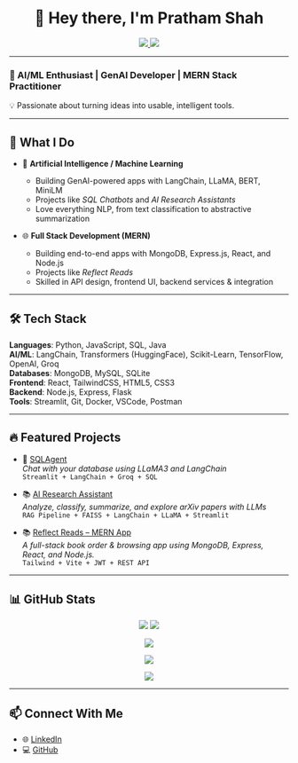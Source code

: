 
<h1 align="center">👋 Hey there, I'm Pratham Shah</h1>

<p align="center">
  <a href="https://www.linkedin.com/in/pratham-shah-89880a254/?originalSubdomain=in">
    <img src="https://img.shields.io/badge/LinkedIn-Pratham%20Shah-blue?logo=linkedin&style=for-the-badge" />
  </a>
  <a href="https://github.com/pratham-commits">
    <img src="https://img.shields.io/badge/GitHub-pratham--commits-black?logo=github&style=for-the-badge" />
  </a>
</p>

---

### 🎯 AI/ML Enthusiast | GenAI Developer | MERN Stack Practitioner  
💡 Passionate about turning ideas into usable, intelligent tools.

---

## 🧠 What I Do

- 🚀 **Artificial Intelligence / Machine Learning**
  - Building GenAI-powered apps with LangChain, LLaMA, BERT, MiniLM
  - Projects like _SQL Chatbots_ and _AI Research Assistants_
  - Love everything NLP, from text classification to abstractive summarization

- 🌐 **Full Stack Development (MERN)**
  - Building end-to-end apps with MongoDB, Express.js, React, and Node.js
  - Projects like _Reflect Reads_
  - Skilled in API design, frontend UI, backend services & integration

---

## 🛠️ Tech Stack

**Languages**: Python, JavaScript, SQL, Java  
**AI/ML**: LangChain, Transformers (HuggingFace), Scikit-Learn, TensorFlow, OpenAI, Groq  
**Databases**: MongoDB, MySQL, SQLite  
**Frontend**: React, TailwindCSS, HTML5, CSS3  
**Backend**: Node.js, Express, Flask  
**Tools**: Streamlit, Git, Docker, VSCode, Postman

---

## 🔥 Featured Projects

- 🧠 [SQLAgent](https://github.com/pratham-commits/SQLAgent)  
  _Chat with your database using LLaMA3 and LangChain_  
  `Streamlit + LangChain + Groq + SQL`

- 📚 [AI Research Assistant](https://github.com/pratham-commits/ai-research-assistant)  
  _Analyze, classify, summarize, and explore arXiv papers with LLMs_  
  `RAG Pipeline + FAISS + LangChain + LLaMA + Streamlit`

- 📚 [Reflect Reads – MERN App](https://github.com/pratham-commits/reflect-reads)  
  _A full-stack book order & browsing app using MongoDB, Express, React, and Node.js._  
  `Tailwind + Vite + JWT + REST API`

---

## 📊 GitHub Stats

<p align="center">
  <img src="https://github-readme-stats.vercel.app/api?username=pratham-commits&show_icons=true&theme=radical" />
  <img src="https://github-readme-stats.vercel.app/api/top-langs/?username=pratham-commits&layout=compact&theme=radical" />
</p>

<p align="center">
  <img src="https://streak-stats.demolab.com?user=pratham-commits&theme=radical" />
</p>

<p align="center">
  <img src="https://github-profile-trophy.vercel.app/?username=pratham-commits&theme=radical" />
</p>

<p align="center">
  <img src="https://github-readme-activity-graph.vercel.app/graph?username=pratham-commits&theme=react-dark" />
</p>

---

## 📫 Connect With Me

- 🌐 [LinkedIn](https://www.linkedin.com/in/pratham-shah-89880a254/?originalSubdomain=in)
- 💻 [GitHub](https://github.com/pratham-commits)
